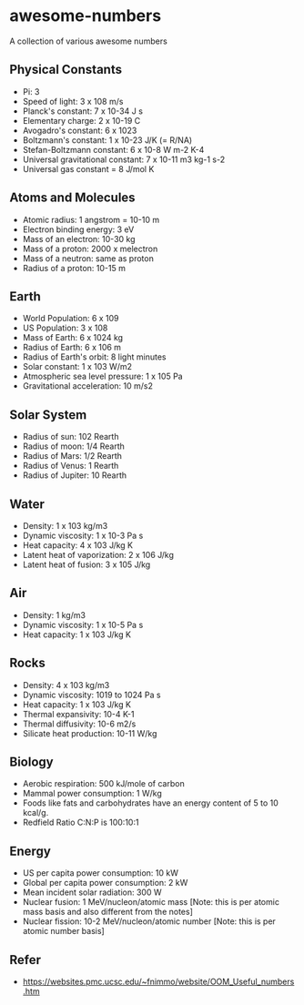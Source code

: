 # awesome-numbers
A collection of various awesome numbers

## Physical Constants

* Pi: 3
* Speed of light: 3 x 108 m/s
* Planck's constant:  7 x 10-34 J s
* Elementary charge: 2 x 10-19 C
* Avogadro's constant: 6 x 1023
* Boltzmann's constant: 1 x 10-23 J/K (= R/NA)
* Stefan-Boltzmann constant: 6 x 10-8 W m-2 K-4
* Universal gravitational constant:  7 x 10-11 m3 kg-1 s-2
* Universal gas constant = 8 J/mol K

## Atoms and Molecules

* Atomic radius: 1 angstrom = 10-10 m
* Electron binding energy: 3 eV
* Mass of an electron: 10-30 kg
* Mass of a proton: 2000 x melectron
* Mass of a neutron: same as proton
* Radius of a proton: 10-15 m

## Earth

* World Population: 6 x 109
* US Population: 3 x 108
* Mass of Earth: 6 x 1024 kg
* Radius of Earth: 6 x 106 m
* Radius of Earth's orbit: 8 light minutes
* Solar constant: 1 x 103 W/m2
* Atmospheric sea level pressure: 1 x 105 Pa
* Gravitational acceleration: 10 m/s2

## Solar System

 * Radius of sun: 102 Rearth
 * Radius of moon:  1/4 Rearth
 * Radius of Mars: 1/2 Rearth
 * Radius of Venus: 1 Rearth
 * Radius of Jupiter: 10 Rearth

## Water

* Density: 1 x 103 kg/m3
* Dynamic viscosity: 1 x 10-3 Pa s
* Heat capacity: 4 x 103 J/kg K
* Latent heat of vaporization: 2 x 106 J/kg
* Latent heat of fusion: 3 x 105 J/kg

## Air

* Density: 1 kg/m3
* Dynamic viscosity: 1 x 10-5 Pa s
* Heat capacity: 1 x 103 J/kg K

## Rocks

* Density: 4 x 103 kg/m3
* Dynamic viscosity: 1019 to 1024 Pa s
* Heat capacity: 1 x 103 J/kg K
* Thermal expansivity: 10-4 K-1
* Thermal diffusivity: 10-6 m2/s
* Silicate heat production: 10-11 W/kg

## Biology

* Aerobic respiration: 500 kJ/mole of carbon
* Mammal power consumption: 1 W/kg
* Foods like fats and carbohydrates have an energy content of 5 to 10 kcal/g. 
* Redfield Ratio C:N:P is 100:10:1

## Energy

* US per capita power consumption: 10 kW
* Global per capita power consumption: 2 kW
* Mean incident solar radiation: 300 W
* Nuclear fusion: 1 MeV/nucleon/atomic mass [Note: this is per atomic mass basis and also different from the notes]
* Nuclear fission:  10-2 MeV/nucleon/atomic number [Note: this is per atomic number basis]


## Refer
* <https://websites.pmc.ucsc.edu/~fnimmo/website/OOM_Useful_numbers.htm>
